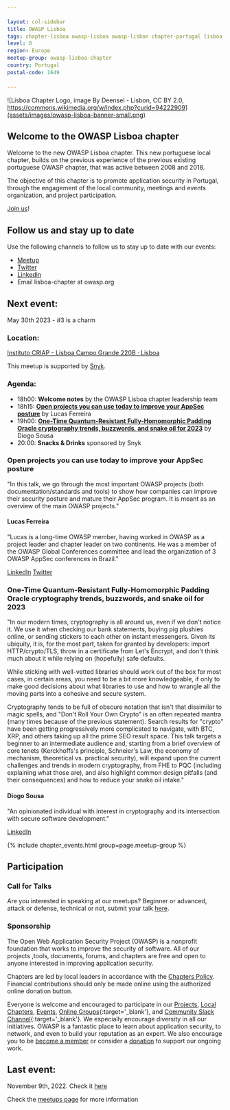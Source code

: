 ```yaml
---

layout: col-sidebar
title: OWASP Lisboa
tags: chapter-lisboa owasp-lisboa owasp-lisbon chapter-portugal lisboa lisbon portugal 
level: 0
region: Europe
meetup-group: owasp-lisboa-chapter
country: Portugal
postal-code: 1649

---
```

<!-- rebuild 1 -->

![Lisboa Chapter Logo, image By Deensel - Lisbon, CC BY 2.0, https://commons.wikimedia.org/w/index.php?curid=94222909](assets/images/owasp-lisboa-banner-small.png)

## Welcome to the OWASP Lisboa chapter
Welcome to the new OWASP Lisboa chapter. This new portuguese local chapter, builds on the previous experience of the previous existing portuguese OWASP chapter, that was active between 2008 and 2018. 

The objective of this chapter is to promote application security in Portugal, through the engagement of the local community, meetings and events organization, and project participation.

[Join us](https://owasp.org/membership)!

## Follow us and stay up to date

Use the following channels to follow us to stay up to date with our events:

* [Meetup](https://www.meetup.com/owasp-lisboa-chapter/)
* [Twitter](https://twitter.com/owasplisboa)
* [Linkedin](https://www.linkedin.com/company/owasp-lisboa/)
* Email lisboa-chapter at owasp.org

## Next event:

May 30th 2023 - #3 is a charm

### Location:
[Instituto CRIAP - Lisboa Campo Grande 220B · Lisboa](https://goo.gl/maps/ajVGbJ6bmAMSzHjg7)

This meetup is supported by [Snyk](https://snyk.io/).

### Agenda:
* 18h00: **Welcome notes** by the OWASP Lisboa chapter leadership team
* 18h15: **[Open projects you can use today to improve your AppSec posture](#open-projects-you-can-use-today-to-improve-your-appSec-posture)** by Lucas Ferreira
* 19h00: **[One-Time Quantum-Resistant Fully-Homomorphic Padding Oracle cryptography trends, buzzwords, and snake oil for 2023](#one-time-quantum-resistant-fully-homomorphic-padding-oracle-cryptography-trends-buzzwords-and-snake-oil-for-2023)** by Diogo Sousa
* 20:00: **Snacks & Drinks** sponsored by Snyk

### Open projects you can use today to improve your AppSec posture
"In this talk, we go through the most important OWASP projects (both documentation/standards and tools) to show how companies can improve their security posture and mature their AppSec program. It is meant as an overview of the main OWASP projects."


#### Lucas Ferreira
"Lucas is a long-time OWASP member, having worked in OWASP as a project leader and chapter leader on two continents. He was a member of the OWASP Global Conferences committee and lead the organization of 3 OWASP AppSec conferences in Brazil."

[LinkedIn](https://www.linkedin.com/in/ferreira/)
[Twitter](https://twitter.com/lucassapao)

### One-Time Quantum-Resistant Fully-Homomorphic Padding Oracle cryptography trends, buzzwords, and snake oil for 2023
"In our modern times, cryptography is all around us, even if we don't notice it. We use it when checking our bank statements, buying pig plushies online, or sending stickers to each other on instant messengers. Given its ubiquity, it is, for the most part, taken for granted by developers: import HTTP/crypto/TLS, throw in a certificate from Let's Encrypt, and don't think much about it while relying on (hopefully) safe defaults.

While sticking with well-vetted libraries should work out of the box for most cases, in certain areas, you need to be a bit more knowledgeable, if only to make good decisions about what libraries to use and how to wrangle all the moving parts into a cohesive and secure system.

Cryptography tends to be full of obscure notation that isn't that dissimilar to magic spells, and "Don't Roll Your Own Crypto" is an often repeated mantra (many times because of the previous statement). Search results for "crypto" have been getting progressively more complicated to navigate, with BTC, XRP, and others taking up all the prime SEO result space.
This talk targets a beginner to an intermediate audience and, starting from a brief overview of core tenets (Kerckhoffs's principle, Schneier's Law, the economy of mechanism, theoretical vs. practical security), will expand upon the current challenges and trends in modern cryptography, from FHE to PQC (including explaining what those are), and also highlight common design pitfalls (and their consequences) and how to reduce your snake oil intake."

#### Diogo Sousa
"An opinionated individual with interest in cryptography and its intersection with secure software development."

[LinkedIn](https://www.linkedin.com/in/0xdsousa/)




{% include chapter_events.html group=page.meetup-group %}


## Participation

### Call for Talks

Are you interested in speaking at our meetups? 
Beginner or advanced, attack or defense, technical or not, submit your talk [here](https://lnkd.in/ecCrhWUx).

### Sponsorship

The Open Web Application Security Project (OWASP) is a nonprofit foundation that works to improve the security of software. All of our projects ,tools, documents, forums, and chapters are free and open to anyone interested in improving application security.

Chapters are led by local leaders in accordance with the [Chapters Policy](/www-policy/operational/chapters). Financial contributions should only be made online using the authorized online donation button.

Everyone is welcome and encouraged to participate in our [Projects](/projects/), [Local Chapters](/chapters/), [Events](/events/), [Online Groups](https://groups.google.com/a/owasp.com/){:target='_blank'}, and [Community Slack Channel](https://owasp.slack.com/){:target='_blank'}. We especially encourage diversity in all our initiatives. OWASP is a fantastic place to learn about application security, to network, and even to build your reputation as an expert. We also encourage you to be [become a member](/membership/) or consider a [donation](/donate/) to support our ongoing work.


## Last event:
November 9th, 2022. Check it [here](https://owasp.org/www-chapter-lisboa/#div-pastevents)


Check the [meetups page](https://owasp.org/www-chapter-lisboa/#div-meetups) for more information